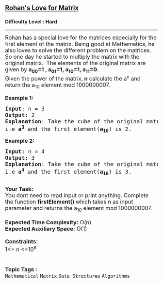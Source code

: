 <h2><a href="https://practice.geeksforgeeks.org/problems/rohans-love-for-matrix4723/0">Rohan's Love for Matrix</a></h2><h3>Difficulty Level : Hard</h3><hr><div class="problems_problem_content__Xm_eO"><p><span style="font-size:18px">Rohan has a special love for the matrices especially for the first element of the matrix. Being good at Mathematics, he also loves to solve the different problem on the matrices. So one day he started to multiply the matrix with the original matrix.&nbsp; The elements of the original matrix are given by&nbsp;<strong>a<sub>00</sub>=1 , a<sub>01</sub>=1, a<sub>10</sub>=1, a<sub>11</sub>=0</strong>.<br>
Given the power of the matrix,<strong> n</strong> calculate the a<sup>n</sup>&nbsp;and return&nbsp;the a<sub>10</sub> element mod&nbsp;1000000007.</span><br>
<br>
<span style="font-size:18px"><strong>Example 1:</strong></span></p>

<pre><span style="font-size:18px"><strong>Input</strong>: n = 3
<strong>Output:</strong>&nbsp;2&nbsp;
<strong>Explanation</strong>: Take the cube of the original matrix 
i.e <strong>a<sup>3</sup></strong> and the first element(<strong>a<sub>10</sub></strong>) is 2.</span><span style="font-size:18px">
</span></pre>

<p><span style="font-size:18px"><strong>Example 2:</strong></span></p>

<pre><span style="font-size:18px"><strong>Input: </strong>n = 4
<strong>Output:&nbsp;</strong>3
<strong>Explanation</strong>: Take the cube of the original matrix
i.e <strong>a<sup>4</sup></strong> and the first element(<strong>a<sub>10</sub></strong>) is 3.
</span></pre>

<p><br>
<span style="font-size:18px"><strong>Your Task:&nbsp;&nbsp;</strong><br>
You dont need to read input or print anything. Complete the function <strong>firstElement()&nbsp;</strong>which takes n&nbsp;as input parameter and returns the a<sub>10</sub> element mod&nbsp;1000000007.<br>
<br>
<strong>Expected Time Complexity:</strong> O(n)<br>
<strong>Expected Auxiliary Space:</strong> O(1)<br>
<br>
<strong>Constraints:</strong><br>
1&lt;= n&nbsp;&lt;=10<sup>6</sup></span></p>
</div><br><p><span style=font-size:18px><strong>Topic Tags : </strong><br><code>Mathematical</code>&nbsp;<code>Matrix</code>&nbsp;<code>Data Structures</code>&nbsp;<code>Algorithms</code>&nbsp;